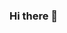 ### Hi there 👋

<!--
**HarshNarayan2022/HarshNarayan2022** is a ✨ _special_ ✨ repository because its `README.md` (this file) appears on your GitHub profile.

Here are some ideas to get you started:

- 🔭 I’m currently working on  AutoML
- 🌱 I’m currently learning  adxsa
- 👯 I’m looking to collaborate on azsada
- 🤔 I’m looking for help with casxca
- 💬 Ask me about acsa
- 📫 How to reach me: a
- 😄 Pronouns: casa
- ⚡ Fun fact: cascxac
-->
